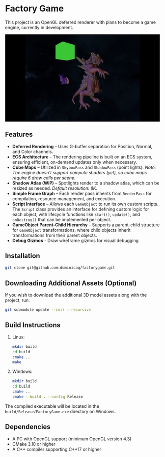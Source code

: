 # Factory Game

This project is an OpenGL deferred renderer with plans to become a game engine, currently in development.

<div style="text-align: center;">
    <img src="./resources/demo.gif" alt="Demo" style="display: block; margin: 0 auto; border: none;">
</div>


## Features
- **Deferred Rendering** – Uses G-buffer separation for Position, Normal, and Color channels.
- **ECS Architecture** – The rendering pipeline is built on an ECS system, ensuring efficient, on-demand updates only when necessary.
- **Cube Maps** – Utilized in `SkyboxPass` and `ShadowPass` (point lights). *Note: The engine doesn't support compute shaders (yet), so cube maps require 6 draw calls per scene.*
- **Shadow Atlas (WIP)** – Spotlights render to a shadow atlas, which can be resized as needed. *Default resolution: 8K.*
- **Simple Frame Graph** – Each render pass inherits from `RenderPass` for compilation, resource management, and execution.
- **Script Interface** – Allows each `GameObject` to run its own custom scripts. The `Script` class provides an interface for defining custom logic for each object, with lifecycle functions like `start()`, `update()`, and `onDestroy()` that can be implemented per object.
- **GameObject Parent-Child Hierarchy** – Supports a parent-child structure for `GameObject` transformations, where child objects inherit transformations from their parent objects.
- **Debug Gizmos** - Draw wireframe gizmos for visual debugging

## Installation
```sh
git clone git@github.com:dominicaq/factorygame.git
```
## Downloading Additional Assets (Optional)
If you wish to download the additional 3D model assets along with the project, run:
```sh
git submodule update --init --recursive
```
## Build Instructions
1. Linux:
    ```sh
    mkdir build
    cd build
    cmake ..
    make
    ```
2. Windows:
    ```sh
    mkdir build
    cd build
    cmake ..
    cmake --build . --config Release
    ```
The compiled executable will be located in the `build/Release/FactoryGame.exe` directory on Windows.

## Dependencies
- A PC with OpenGL support (minimum OpenGL version 4.3)
- CMake 3.10 or higher
- A C++ compiler supporting C++17 or higher
